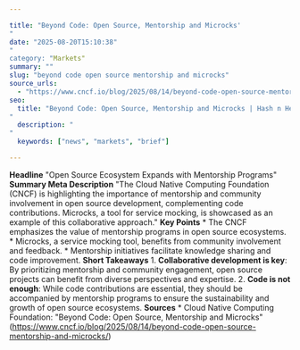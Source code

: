 ```yaml
---

title: "Beyond Code: Open Source, Mentorship and Microcks'"
date: "2025-08-20T15:10:38""
category: "Markets"
summary: ""
slug: "beyond code open source mentorship and microcks"
source_urls:
  - "https://www.cncf.io/blog/2025/08/14/beyond-code-open-source-mentorship-and-microcks/"
seo:
  title: "Beyond Code: Open Source, Mentorship and Microcks | Hash n Hedge'"
  description: ""
  keywords: ["news", "markets", "brief"]

---
```

**Headline** "Open Source Ecosystem Expands with Mentorship Programs"  **Summary Meta Description** "The Cloud Native Computing Foundation (CNCF) is highlighting the importance of mentorship and community involvement in open source development, complementing code contributions. Microcks, a tool for service mocking, is showcased as an example of this collaborative approach."  **Key Points**  * The CNCF emphasizes the value of mentorship programs in open source ecosystems. * Microcks, a service mocking tool, benefits from community involvement and feedback. * Mentorship initiatives facilitate knowledge sharing and code improvement.  **Short Takeaways**  1. **Collaborative development is key**: By prioritizing mentorship and community engagement, open source projects can benefit from diverse perspectives and expertise. 2. **Code is not enough**: While code contributions are essential, they should be accompanied by mentorship programs to ensure the sustainability and growth of open source ecosystems.  **Sources** * Cloud Native Computing Foundation: "Beyond Code: Open Source, Mentorship and Microcks" (https://www.cncf.io/blog/2025/08/14/beyond-code-open-source-mentorship-and-microcks/) 
